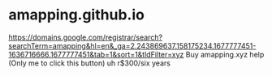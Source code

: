 # amapping.github.io
https://domains.google.com/registrar/search?searchTerm=amapping&hl=en&_ga=2.243869637.158175234.1677777451-1636716666.1677777451&tab=1&sort=1&tldFilter=xyz Buy amapping.xyz help (Only me to click this button)
uh r$300/six years
